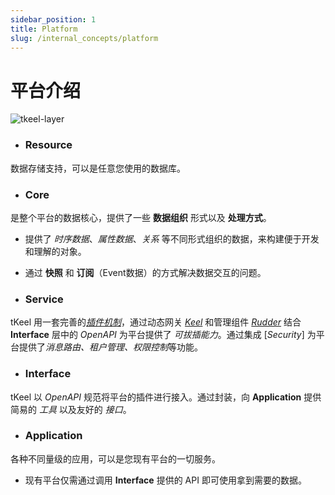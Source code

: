```yaml
---
sidebar_position: 1
title: Platform
slug: /internal_concepts/platform
---
```


# 平台介绍

![tkeel-layer](/images/docs/tkeel-layer.jpg)


- ### **Resource**
数据存储支持，可以是任意您使用的数据库。

- ### **Core**
是整个平台的数据核心，提供了一些 **数据组织** 形式以及 **处理方式**。
  - 提供了 *时序数据*、_属性数据_、*关系* 等不同形式组织的数据，来构建便于开发和理解的对象。
  - 通过 **快照** 和 **订阅**（Event数据）的方式解决数据交互的问题。

- ### **Service**
tKeel 用一套完善的[*插件机制*](./plugin.md)，通过动态网关 [*Keel*](./keel.md) 和管理组件 [*Rudder*](./rudder.md) 结合 **Interface** 层中的 *OpenAPI* 为平台提供了 *可拔插能力*。通过集成 [*Security*] 为平台提供了*消息路由、租户管理、权限控制*等功能。

- ### **Interface**
tKeel 以 *OpenAPI* 规范将平台的插件进行接入。通过封装，向 **Application** 提供简易的 *工具* 以及友好的 *接口*。

- ### **Application**
各种不同量级的应用，可以是您现有平台的一切服务。
  - 现有平台仅需通过调用 **Interface** 提供的 API 即可使用拿到需要的数据。
